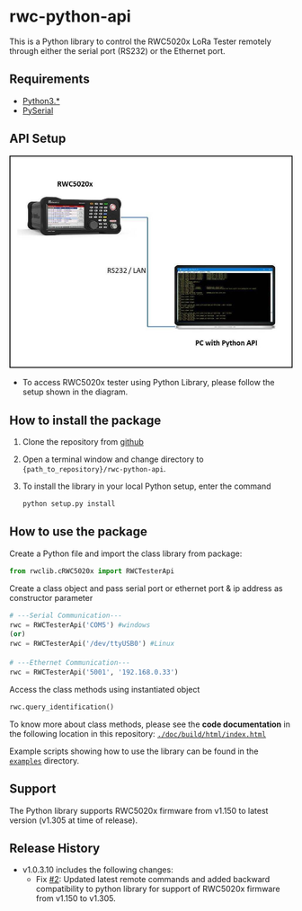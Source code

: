# rwc-python-api

This is a Python library to control the RWC5020x LoRa Tester remotely through either the serial port
(RS232) or the Ethernet port.

## Requirements

- [Python3.*](https://www.python.org/downloads/)
- [PySerial](https://pypi.org/project/pyserial/)

## API Setup

![Python API Setup](doc/build/html/_images/API_Setup.jpg)

- To access RWC5020x tester using Python Library, please follow the setup shown in the diagram.

## How to install the package

1.  Clone the repository from [github](https://github.com/mcci-catena/rwc-python-api)
2.  Open a terminal window and change directory to `{path_to_repository}/rwc-python-api`.
3.  To install the library in your local Python setup, enter the command

    ```bash
    python setup.py install
    ```

## How to use the package

Create a Python file and import the class library from package:

```python
from rwclib.cRWC5020x import RWCTesterApi
```

Create a class object and pass serial port or ethernet port & ip address as constructor parameter

```python
# ---Serial Communication---
rwc = RWCTesterApi('COM5') #windows
(or)
rwc = RWCTesterApi('/dev/ttyUSB0') #Linux

# ---Ethernet Communication---
rwc = RWCTesterApi('5001', '192.168.0.33')
```

Access the class methods using instantiated object

```python
rwc.query_identification()
```

To know more about class methods, please see the **code documentation** in the following location in this repository: [`./doc/build/html/index.html`](doc/build/html/index.html)

Example scripts showing how to use the library can be found in the [`examples`](./examples) directory.

## Support

The Python library supports RWC5020x firmware from v1.150 to latest version (v1.305 at time of release).

## Release History

- v1.0.3.10 includes the following changes:
  - Fix [#2](https://github.com/mcci-catena/rwc-python-api/issues/2): Updated latest remote commands and added backward compatibility to python library for support of RWC5020x firmware from v1.150 to v1.305.

